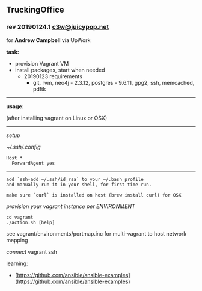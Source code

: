 ## TruckingOffice
### rev 20190124.1 [c3w@juicypop.net](mailto:c3w@juicypop.net)

for **Andrew Campbell** via UpWork

**task:**

* provision Vagrant VM
* install packages, start when needed
  * 20190123 requirements
    * git, rvm, neo4j - 2.3.12, postgres - 9.6.11, gpg2, ssh, memcached, pdftk

----
**usage:**

(after installing vagrant on Linux or OSX)

----
*setup*

*~/.ssh/.config*

    Host *
      ForwardAgent yes

** **

    add `ssh-add ~/.ssh/id_rsa` to your ~/.bash_profile
    and manually run it in your shell, for first time run.

    make sure `curl` is installed on host (brew install curl) for OSX

*provision your vagrant instance*
*per ENVIRONMENT*

    cd vagrant
    ./action.sh [help]

see vagrant/environments/portmap.inc for multi-vagrant to host network mapping    

*connect*
    vagrant ssh

learning:

* [https://github.com/ansible/ansible-examples](https://github.com/ansible/ansible-examples)